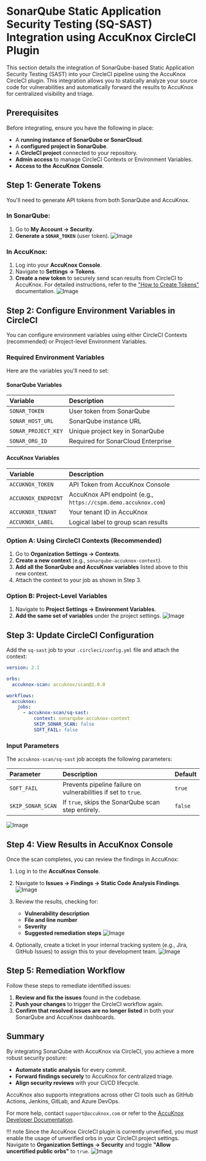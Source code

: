 # SonarQube Static Application Security Testing (SQ-SAST) Integration using AccuKnox CircleCI Plugin

This section details the integration of SonarQube-based Static Application Security Testing (SAST) into your CircleCI pipeline using the AccuKnox CircleCI plugin. This integration allows you to statically analyze your source code for vulnerabilities and automatically forward the results to AccuKnox for centralized visibility and triage.

## Prerequisites

Before integrating, ensure you have the following in place:

* A **running instance of SonarQube or SonarCloud**.
* A **configured project in SonarQube**.
* A **CircleCI project** connected to your repository.
* **Admin access** to manage CircleCI Contexts or Environment Variables.
* **Access to the AccuKnox Console**.

## Step 1: Generate Tokens

You'll need to generate API tokens from both SonarQube and AccuKnox.

### In SonarQube:

1.  Go to **My Account → Security**.
2.  **Generate a `SONAR_TOKEN`** (user token).
![Image](./images/circleci-sqsast/1.png)

### In AccuKnox:

1.  Log into your **AccuKnox Console**.
2.  Navigate to **Settings → Tokens**.
3.  **Create a new token** to securely send scan results from CircleCI to AccuKnox. For detailed instructions, refer to the ["How to Create Tokens"](https://help.accuknox.com/how-to/how-to-create-tokens/) documentation.
![Image](./images/circleci-sqsast/2.png)

## Step 2: Configure Environment Variables in CircleCI

You can configure environment variables using either CircleCI Contexts (recommended) or Project-level Environment Variables.

### Required Environment Variables

Here are the variables you'll need to set:

#### SonarQube Variables

| Variable          | Description                               |
| :---------------- | :---------------------------------------- |
| `SONAR_TOKEN`     | User token from SonarQube                 |
| `SONAR_HOST_URL`  | SonarQube instance URL                    |
| `SONAR_PROJECT_KEY` | Unique project key in SonarQube         |
| `SONAR_ORG_ID`    | Required for SonarCloud Enterprise        |

#### AccuKnox Variables

| Variable          | Description                               |
| :---------------- | :---------------------------------------- |
| `ACCUKNOX_TOKEN`  | API Token from AccuKnox Console           |
| `ACCUKNOX_ENDPOINT` | AccuKnox API endpoint (e.g., `https://cspm.demo.accuknox.com`) |
| `ACCUKNOX_TENANT` | Your tenant ID in AccuKnox                |
| `ACCUKNOX_LABEL`  | Logical label to group scan results       |

### Option A: Using CircleCI Contexts (Recommended)

1.  Go to **Organization Settings → Contexts**.
2.  **Create a new context** (e.g., `sonarqube-accuknox-context`).
3.  **Add all the SonarQube and AccuKnox variables** listed above to this new context.
4.  Attach the context to your job as shown in Step 3.

### Option B: Project-Level Variables

1.  Navigate to **Project Settings → Environment Variables**.
2.  **Add the same set of variables** under the project settings.
![Image](./images/circleci-sqsast/3.png)

## Step 3: Update CircleCI Configuration

Add the `sq-sast` job to your `.circleci/config.yml` file and attach the context:

```yaml
version: 2.1

orbs:
  accuknox-scan: accuknox/scan@1.0.0

workflows:
  accuknox:
    jobs:
      - accuknox-scan/sq-sast:
          context: sonarqube-accuknox-context
          SKIP_SONAR_SCAN: false
          SOFT_FAIL: false
```

### Input Parameters

The `accuknox-scan/sq-sast` job accepts the following parameters:

| Parameter        | Description                                       | Default |
| :--------------- | :------------------------------------------------ | :------ |
| `SOFT_FAIL`      | Prevents pipeline failure on vulnerabilities if set to `true`. | `true`  |
| `SKIP_SONAR_SCAN` | If `true`, skips the SonarQube scan step entirely. | `false` |

![Image](./images/circleci-sqsast/4.png)

## Step 4: View Results in AccuKnox Console

Once the scan completes, you can review the findings in AccuKnox:

1.  Log in to the **AccuKnox Console**.
2.  Navigate to **Issues → Findings → Static Code Analysis Findings**.
![Image](./images/circleci-sqsast/5.png)

3.  Review the results, checking for:
    * **Vulnerability description**
    * **File and line number**
    * **Severity**
    * **Suggested remediation steps**
![Image](./images/circleci-sqsast/6.png)

4.  Optionally, create a ticket in your internal tracking system (e.g., Jira, GitHub Issues) to assign this to your development team.
![Image](./images/circleci-sqsast/7.png)

## Step 5: Remediation Workflow

Follow these steps to remediate identified issues:

1.  **Review and fix the issues** found in the codebase.
2.  **Push your changes** to trigger the CircleCI workflow again.
3.  **Confirm that resolved issues are no longer listed** in both your SonarQube and AccuKnox dashboards.

## Summary

By integrating SonarQube with AccuKnox via CircleCI, you achieve a more robust security posture:

* **Automate static analysis** for every commit.
* **Forward findings securely** to AccuKnox for centralized triage.
* **Align security reviews** with your CI/CD lifecycle.

AccuKnox also supports integrations across other CI tools such as GitHub Actions, Jenkins, GitLab, and Azure DevOps.

For more help, contact `support@accuknox.com` or refer to the [AccuKnox Developer Documentation](https://help.accuknox.com/).

!!! note
    Since the AccuKnox CircleCI plugin is currently unverified, you must enable the usage of unverified orbs in your CircleCI project settings.
    Navigate to **Organization Settings → Security** and toggle **"Allow uncertified public orbs"** to `true`.
    ![Image](./images/circleci-overview/note.png)
